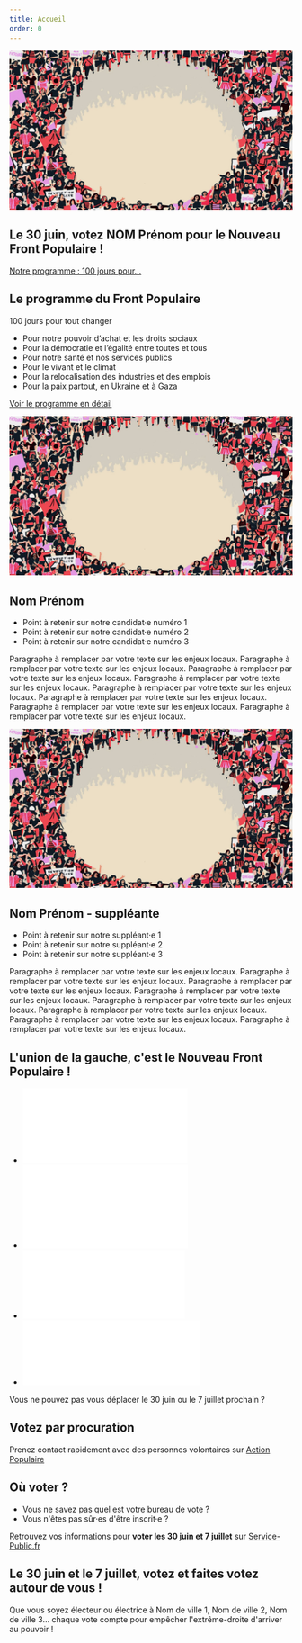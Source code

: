 ```yaml
---
title: Accueil
order: 0
---
```


<section class="entete">
  <!-- Ci-dessous la photo de votre candidat·e -->
  <img alt="Nom Prénom candidat pour le Front Populaire le 30 juin" src="./images/Illu_FP.jpg">

<h1>Le 30 juin, votez NOM Prénom pour le Nouveau Front Populaire !</h1>

  <a href="">Notre programme : 100 jours pour…</a>

</section>

<section class="programme">

  <h2>Le programme du Front Populaire</h2>
<span>100 jours pour tout changer</span>

<ul>
  <li>
    Pour notre pouvoir d’achat et les droits sociaux
  </li>
  <li>
    Pour la démocratie et l’égalité entre toutes et tous
  </li>
  <li>
    Pour notre santé et nos services publics
  </li>
  <li>
    Pour le vivant et le climat
  </li>
  <li>
    Pour la relocalisation des industries et des emplois
  </li>
  <li>
    Pour la paix partout, en Ukraine et à Gaza
  </li>
</ul>

  <a href="https://www.nouveaufrontpopulaire.fr/">Voir le programme en détail</a>

</section>

<section class="candidature">
  <!-- Ci-dessous la photo de votre candidat·e -->
  <img alt="Nom Prénom candidat pour le Front Populaire le 30 juin" src="./images/Illu_FP.jpg">

<h2>Nom Prénom</h2>

  <!-- Ci-dessous 3 points à retenir sur votre candidat·e (faire court !) -->
<ul>
  <li>
    Point à retenir sur notre candidat·e numéro 1
  </li>
  <li>
    Point à retenir sur notre candidat·e numéro 2
  </li>
  <li>
    Point à retenir sur notre candidat·e numéro 3
  </li>
</ul>

  <!-- Ci-dessous un petit texte reprenant 2 ou 3 mesures nationales en les déclinant sur les impacts locaux. -->
Paragraphe à remplacer par votre texte sur les enjeux locaux. Paragraphe à remplacer par votre texte sur les enjeux locaux. Paragraphe à remplacer par votre texte sur les enjeux locaux. Paragraphe à remplacer par votre texte sur les enjeux locaux. Paragraphe à remplacer par votre texte sur les enjeux locaux. Paragraphe à remplacer par votre texte sur les enjeux locaux. Paragraphe à remplacer par votre texte sur les enjeux locaux. Paragraphe à remplacer par votre texte sur les enjeux locaux. 

<!-- Si besoin car non présent·e sur la 1e photo, ci-dessous la photo de votre suppléant·e -->
  <img alt="Nom Prénom suppléante pour le Front Populaire le 30 juin" src="./images/Illu_FP.jpg">

<h2>Nom Prénom - suppléante</h2>

  <!-- Ci-dessous 3 points à retenir sur votre suppléant·e (faire court !) -->
<ul>
  <li>
    Point à retenir sur notre suppléant·e 1
  </li>
  <li>
    Point à retenir sur notre suppléant·e 2
  </li>
  <li>
    Point à retenir sur notre suppléant·e 3
  </li>
</ul>

  <!-- Ci-dessous un petit texte reprenant 2 ou 3 mesures nationales en les déclinant sur les impacts locaux. -->
Paragraphe à remplacer par votre texte sur les enjeux locaux. Paragraphe à remplacer par votre texte sur les enjeux locaux. Paragraphe à remplacer par votre texte sur les enjeux locaux. Paragraphe à remplacer par votre texte sur les enjeux locaux. Paragraphe à remplacer par votre texte sur les enjeux locaux. Paragraphe à remplacer par votre texte sur les enjeux locaux. Paragraphe à remplacer par votre texte sur les enjeux locaux. Paragraphe à remplacer par votre texte sur les enjeux locaux. 

  
</section>

<section class="logos_partis">

  <h2>L'union de la gauche, c'est le Nouveau Front Populaire !</h2>

<ul>
  <li>
      <img alt="logo des écologistes" src="./images/les-ecologistes.png">
  </li>
  <li>
    <img alt="logo de LFI" src="./images/lfi.png">
  </li>
  <li>
    <img alt="logo du PCF" src="./images/pcf.png">
  </li>
  <li>
    <img alt="logo du PS" src="./images/ps.png">
  </li>
</ul>

</section>

<section class="procuration">

Vous ne pouvez pas vous déplacer le 30 juin ou le 7 juillet prochain ?

<h2>Votez par procuration</h2>

Prenez contact rapidement avec des personnes volontaires sur <a href="https://actionpopulaire.fr/procuration">Action Populaire</a>

</section>

<section class="inscription">

<h2>Où voter ?</h2>

<ul>
<li>Vous ne savez pas quel est votre bureau de vote ?</li>
<li>Vous n'êtes pas sûr·es d'être inscrit·e ?</li>
</ul>

Retrouvez vos informations pour <strong>voter les 30 juin et 7 juillet</strong> sur <a href="https://www.service-public.fr/particuliers/vosdroits/R51788">Service-Public.fr</a>

</section>


<section class="villes">

<h2>Le 30 juin et le 7 juillet, votez et faites votez autour de vous !</h2>

<!-- Ci-dessous listez les villes de votre circonscription pour aider les moteurs de recherche à trouver votre site -->

Que vous soyez électeur ou électrice à Nom de ville 1, Nom de ville 2, Nom de ville 3… chaque vote compte pour empêcher l'extrême-droite d'arriver au pouvoir !

</section>

